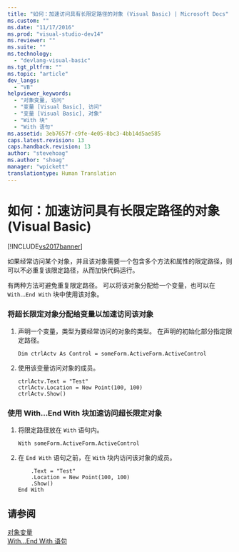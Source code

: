 ```yaml
---
title: "如何：加速访问具有长限定路径的对象 (Visual Basic) | Microsoft Docs"
ms.custom: ""
ms.date: "11/17/2016"
ms.prod: "visual-studio-dev14"
ms.reviewer: ""
ms.suite: ""
ms.technology: 
  - "devlang-visual-basic"
ms.tgt_pltfrm: ""
ms.topic: "article"
dev_langs: 
  - "VB"
helpviewer_keywords: 
  - "对象变量, 访问"
  - "变量 [Visual Basic], 访问"
  - "变量 [Visual Basic], 对象"
  - "With 块"
  - "With 语句"
ms.assetid: 3eb7657f-c9fe-4e05-8bc3-4bb14d5ae585
caps.latest.revision: 13
caps.handback.revision: 13
author: "stevehoag"
ms.author: "shoag"
manager: "wpickett"
translationtype: Human Translation
---
```

# 如何：加速访问具有长限定路径的对象 (Visual Basic)
[!INCLUDE[vs2017banner](../../../../csharp/includes/vs2017banner.md)]

如果经常访问某个对象，并且该对象需要一个包含多个方法和属性的限定路径，则可以不必重复该限定路径，从而加快代码运行。  
  
 有两种方法可避免重复限定路径。  可以将该对象分配给一个变量，也可以在 `With`...`End With` 块中使用该对象。  
  
### 将超长限定对象分配给变量以加速访问该对象  
  
1.  声明一个变量，类型为要经常访问的对象的类型。  在声明的初始化部分指定限定路径。  
  
    ```  
    Dim ctrlActv As Control = someForm.ActiveForm.ActiveControl  
    ```  
  
2.  使用该变量访问对象的成员。  
  
    ```  
    ctrlActv.Text = "Test"  
    ctrlActv.Location = New Point(100, 100)  
    ctrlActv.Show()  
    ```  
  
### 使用 With...End With 块加速访问超长限定对象  
  
1.  将限定路径放在 `With` 语句内。  
  
    ```  
    With someForm.ActiveForm.ActiveControl  
    ```  
  
2.  在 `End With` 语句之前，在 `With` 块内访问该对象的成员。  
  
    ```  
        .Text = "Test"  
        .Location = New Point(100, 100)  
        .Show()  
    End With  
    ```  
  
## 请参阅  
 [对象变量](../../../../visual-basic/programming-guide/language-features/variables/object-variables.md)   
 [With...End With 语句](../../../../visual-basic/language-reference/statements/with-end-with-statement.md)